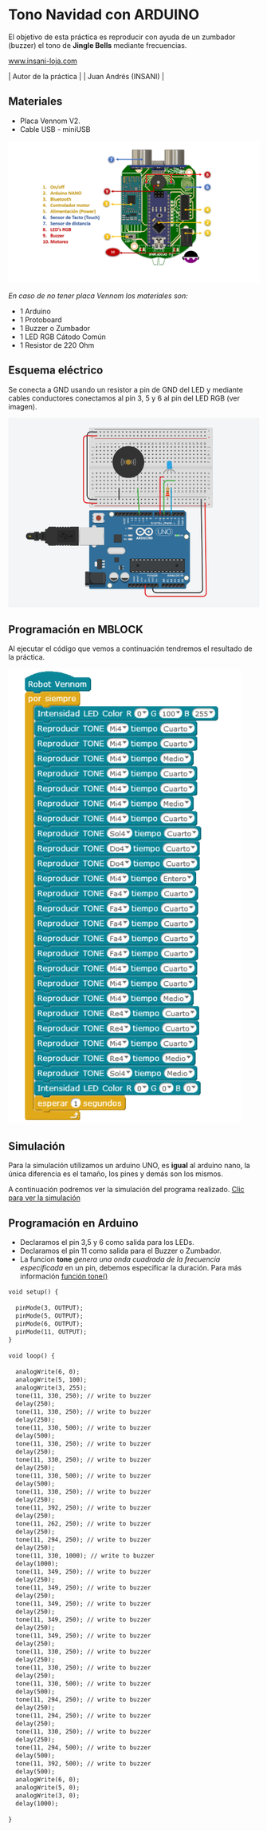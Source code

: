 # Tono Navidad con ARDUINO

El objetivo de esta práctica es reproducir con ayuda de un zumbador (buzzer) el tono de **Jingle Bells** mediante frecuencias. 


www.insani-loja.com

| Autor de la práctica |
| Juan Andrés (INSANI) |


## Materiales
- Placa Vennom V2.
- Cable USB - miniUSB

![Placa de programacion Vennom](https://github.com/jandrs300/Bloques_M/blob/master/ejemplos_vennom/Version_2/placa-version2.png)

*En caso de no tener placa Vennom los materiales son:*
- 1 Arduino
- 1 Protoboard
- 1 Buzzer o Zumbador
- 1 LED RGB Cátodo Común
- 1 Resistor de 220 Ohm


## Esquema eléctrico

Se conecta a GND usando un resistor a pin de GND del LED y mediante cables conductores conectamos al pin 3, 5 y 6 al pin del LED RGB (ver imagen).

![Placa arduino encender LED RGB catado](https://github.com/jandrs300/Bloques_M/blob/master/ejemplos_vennom/Version_2/Navidad_buzzer/Navidad_c.PNG)


## Programación en MBLOCK
Al ejecutar el código que vemos a continuación tendremos el resultado de la práctica.

![programa en mblock buzzer tono Jingle Bells Arduino](https://github.com/Insani01/Tutoriales/blob/master/BUZZER/Buzzer_Navidad/navidad.png)

## Simulación
Para la simulación utilizamos un arduino UNO, es **igual** al arduino nano, la única diferencia es el tamaño, los pines y demás son los mismos.

A continuación podremos ver la simulación del programa realizado.  [Clic para ver la simulación](https://www.tinkercad.com/things/6ez4tt1edD2)


## Programación en Arduino
- Declaramos el pin 3,5 y 6 como salida para los LEDs.
- Declaramos el pin 11 como salida para el Buzzer o Zumbador.
- La funcion **tone** *genera una onda cuadrada de la frecuencia especificada* en un pin, debemos especificar la duración. Para más información [función tone()](https://www.arduino.cc/reference/en/language/functions/advanced-io/tone/)


```
void setup() {

  pinMode(3, OUTPUT);
  pinMode(5, OUTPUT);
  pinMode(6, OUTPUT);
  pinMode(11, OUTPUT);
}

void loop() {

  analogWrite(6, 0);
  analogWrite(5, 100);
  analogWrite(3, 255);
  tone(11, 330, 250); // write to buzzer
  delay(250);
  tone(11, 330, 250); // write to buzzer
  delay(250);
  tone(11, 330, 500); // write to buzzer
  delay(500);
  tone(11, 330, 250); // write to buzzer
  delay(250);
  tone(11, 330, 250); // write to buzzer
  delay(250);
  tone(11, 330, 500); // write to buzzer
  delay(500);
  tone(11, 330, 250); // write to buzzer
  delay(250);
  tone(11, 392, 250); // write to buzzer
  delay(250);
  tone(11, 262, 250); // write to buzzer
  delay(250);
  tone(11, 294, 250); // write to buzzer
  delay(250);
  tone(11, 330, 1000); // write to buzzer
  delay(1000);
  tone(11, 349, 250); // write to buzzer
  delay(250);
  tone(11, 349, 250); // write to buzzer
  delay(250);
  tone(11, 349, 250); // write to buzzer
  delay(250);
  tone(11, 349, 250); // write to buzzer
  delay(250);
  tone(11, 349, 250); // write to buzzer
  delay(250);
  tone(11, 330, 250); // write to buzzer
  delay(250);
  tone(11, 330, 250); // write to buzzer
  delay(250);
  tone(11, 330, 500); // write to buzzer
  delay(500);
  tone(11, 294, 250); // write to buzzer
  delay(250);
  tone(11, 294, 250); // write to buzzer
  delay(250);
  tone(11, 330, 250); // write to buzzer
  delay(250);
  tone(11, 294, 500); // write to buzzer
  delay(500);
  tone(11, 392, 500); // write to buzzer
  delay(500);
  analogWrite(6, 0);
  analogWrite(5, 0);
  analogWrite(3, 0);
  delay(1000);

}


```

